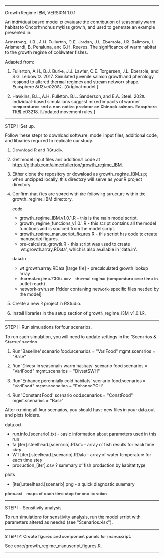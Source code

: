 
----------------------------------------------------------------------------------
Growth Regime IBM, VERSION 1.0.1

An individual based model to evaluate the contribution of seasonally warm habitat to Oncorhynchus mykiss growth, and used to generate an example presented in:


Armstrong, J.B., A.H. Fullerton, C.E. Jordan, J.L. Ebersole, J.R. Bellmore, I. Arismendi, B. Penaluna, and G.H. Reeves. The significance of warm habitat to the growth regime of coldwater fishes.

Adapted from:
1) Fullerton, A.H., B.J. Burke, J.J. Lawler, C.E. Torgersen, J.L. Ebersole, and S.G. Leibowitz. 2017. Simulated juvenile salmon growth and phenology respond to altered thermal regimes and stream network shape. Ecosphere 8(12):e02052. [Original model.]

2) Hawkins, B.L., A.H. Fulleton. B.L. Sanderson, and E.A. Steel. 2020. Individual-based simulations suggest mixed impacts of warmer temperatures and a non-native predator on Chinook salmon. Ecosphere 11(8):e03218. [Updated movement rules.]
----------------------------------------------------------------------------------

STEP I: Set up.

Follow these steps to download software, model input files, additional code, and libraries required to replicate our study.


1) Download R and RStudio.

2) Get model input files and additional code at https://github.com/aimeefullerton/growth_regime_IBM.

3) Either clone the repository or download as growth_regime_IBM.zip; when unzipped locally, this directory will serve as your R project directory.


4) Confirm that files are stored with the following structure within the growth_regime_IBM directory.

   code
	- growth_regime_IBM_v1.0.1.R - this is the main model script.
	- growth_regime_functions_v1.0.1.R - this script contains all the model functions and is sourced from the model script.
	- growth_regime_manuscript_figures.R - this script has code to create manuscript figures.
	- pre-calculate_growth.R - this script was used to create 'wt.growth.array.RData', which is also available in 'data.in'.
 
   data.in
	- wt.growth.array.RData [large file] - precalculated growth lookup array
	- thermal.regime.730ts.csv - thermal regime (temperature over time in outlet reach)
	- network-swh.ssn [folder containing network-specific files needed by the model]
 
5) Create a new R project in RStudio.

6) Install libraries in the setup section of growth_regime_IBM_v1.0.1.R.

----------------------------------------------------------------------------------

STEP II: Run simulations for four scenarios.

To run each simulation, you will need to update settings in the 'Scenarios & Startup' section

1) Run 'Baseline' scenario
      food.scenarios = "VariFood"
      mgmt.scenarios = "Base"

2) Run 'Divest in seasonally warm habitats' scenario
      food.scenarios = "VariFood"
      mgmt.scenarios = "DivestSWH"

3) Run 'Enhance perennially cold habitats' scenario
      food.scenarios = "VariFood"
      mgmt.scenarios = "EnhancePCH"

4) Run 'Constant Food' scenario
      ood.scenarios = "ConstFood"
      mgmt.scenarios = "Base"

  After running all four scenarios, you should have new files in your data.out and plots folders.
  
   data.out
   - run.info.[scenario].txt - basic information about parameters used in this run
   - fa.[iter].steelhead.[scenario].RData - array of fish results for each time step
   - WT.[iter].steelhead.[scenario].RData - array of water temperature for each time step
   - production_[iter].csv ? summary of fish production by habitat type
   
   plots
   - [iter].steelhead.[scenario].png - a quick diagnostic summary
   
   plots.ani - maps of each time step for one iteration

----------------------------------------------------------------------------------

STEP III: Sensitivity analysis

To run simulations for sensitivity analysis, run the model script with parameters altered as needed (see "Scenarios.xlsx").

----------------------------------------------------------------------------------

STEP IV: Create figures and component panels for manuscript.

See code/growth_regime_manuscript_figures.R.

----------------------------------------------------------------------------------

